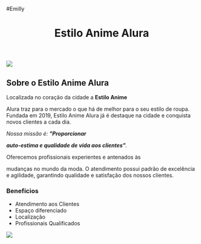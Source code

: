 #Emilly 
<!DOCTYPE html>

<html lang="pt-br">

<head>

<meta charset="UTF-8">

<title> Estilo Anime Alura</title>

<link rel="stylesheet" href="style.css">

</head>

<body>

<header>

<h1 class="titulo-principal">Estilo Anime Alura</h1>

</header>

<img id="banner" src="banner.jpg">

<div class="principal">

<h2 class="titulo-centralizado">Sobre o Estilo Anime Alura</h2>

<p>Localizada no coração da cidade a <strong> Estilo Anime </strong>

Alura</strong> traz para o mercado o que há de melhor para o seu estilo de roupa. Fundada em 2019, Estilo Anime Alura já é destaque na cidade e conquista novos clientes a cada dia.</p>

<p id="missao"><em>Nossa missão é: <strong>"Proporcionar

auto-estima e qualidade de vida aos clientes"</strong>.</em></p>

<p>Oferecemos profissionais experientes e antenados às

mudanças no mundo da moda. O atendimento possui padrão de excelência e agilidade, garantindo qualidade e satisfação dos nossos clientes.</p> </div>

<div class="beneficios">

<h3 class="titulo-centralizado">Benefícios</h3>

<ul>

<li class="itens">Atendimento aos Clientes</li>

<li class="itens">Espaço diferenciado</li>

<li class="itens">Localização</li>

<li class="itens">Profissionais Qualificados</li>

</ul>

<img src="beneficios.jpg" class="imagembeneficios">

</div>

</body>

</html>
